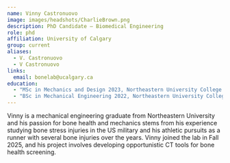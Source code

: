 ```yaml
---
name: Vinny Castronuovo
image: images/headshots/CharlieBrown.png
description: PhD Candidate – Biomedical Engineering
role: phd
affiliation: University of Calgary
group: current
aliases: 
  - V. Castronuovo
  - V Castronuovo
links:
  email: bonelab@ucalgary.ca
education:
  - "MSc in Mechanics and Design 2023, Northeastern University College of Engineering, USA"
  - "BSc in Mechanical Engineering 2022, Northeastern University College of Engineering, USA"
---
```


Vinny is a mechanical engineering graduate from Northeastern University and his passion for 
bone health and mechanics stems from his experience studying bone stress injuries in the US 
military and his athletic pursuits as a runner with several bone injuries over the years. 
Vinny joined the lab in Fall 2025, and his project involves developing opportunistic CT tools 
for bone health screening.

